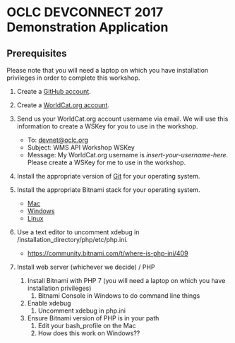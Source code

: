 # OCLC DEVCONNECT 2017 Demonstration Application
## Prerequisites

Please note that you will need a laptop on which you have installation privileges in order to complete this workshop.

1. Create a [GitHub account](https://github.com/).
2. Create a [WorldCat.org account](https://www.oclc.org/en/user/create-account.html).
3. Send us your WorldCat.org account username via email. We will use this information to create a WSKey for you to use in the workshop.
	* To: devnet@oclc.org
	* Subject: WMS API Workshop WSKey
	* Message: My WorldCat.org username is *insert-your-username-here*. Please create a WSKey for me to use in the workshop.
4. Install the appropriate version of [Git](https://git-scm.com/downloads) for your operating system.
5. Install the appropriate Bitnami stack for your operating system.
	* [Mac](https://bitnami.com/stack/mamp)
	* [Windows](https://bitnami.com/stack/wamp)
	* [Linux](https://bitnami.com/stack/lamp)
6. Use a text editor to uncomment xdebug in /installation_directory/php/etc/php.ini.
	* https://community.bitnami.com/t/where-is-php-ini/409



4. Install web server (whichever we decide) / PHP
    1. Install Bitnami with PHP 7 (you will need a laptop on which you have installation privileges)
		1. Bitnami Console in Windows to do command line things
	2. Enable xdebug
		1. Uncomment xdebug in php.ini
	3. Ensure Bitnami version of PHP is in your path
		1. Edit your bash_profile on the Mac
		2. How does this work on Windows??